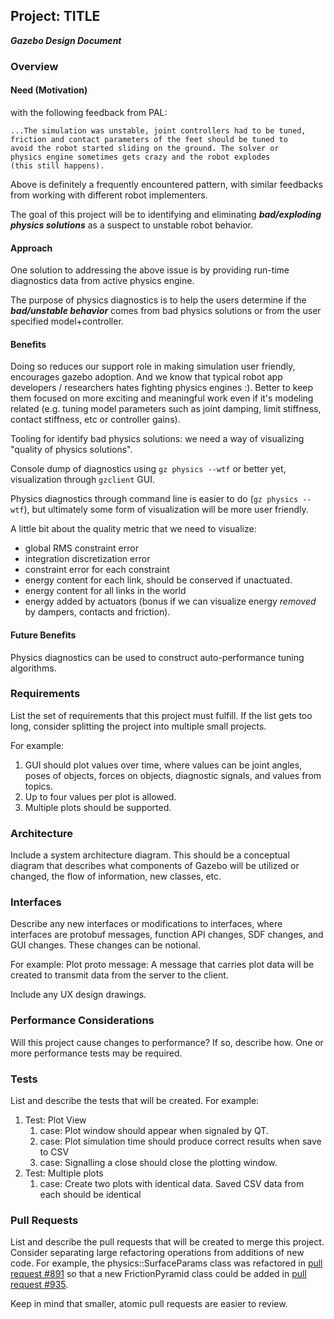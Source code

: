 ## Project: TITLE
***Gazebo Design Document***

### Overview

#### Need (Motivation) ####
with the following feedback from PAL:
~~~
...The simulation was unstable, joint controllers had to be tuned,
friction and contact parameters of the feet should be tuned to
avoid the robot started sliding on the ground. The solver or
physics engine sometimes gets crazy and the robot explodes
(this still happens).
~~~

Above is definitely a frequently encountered pattern, with similar feedbacks from working with different robot implementers.

The goal of this project will be to identifying and eliminating ***bad/exploding physics solutions*** as a suspect to unstable robot behavior.

#### Approach ####
One solution to addressing the above issue is by providing run-time diagnostics data from active physics engine.

The purpose of physics diagnostics is to help the users determine if the ***bad/unstable behavior*** comes from bad physics solutions or from the user specified model+controller.

#### Benefits ####
Doing so reduces our support role in making simulation user friendly, encourages gazebo adoption.
And we know that typical robot app developers / researchers hates fighting physics engines :). Better to keep them focused on more exciting and meaningful work even if it's modeling related (e.g. tuning model parameters such as joint damping, limit stiffness, contact stiffness, etc or controller gains).


Tooling for identify bad physics solutions: we need a way of visualizing "quality of physics solutions".

Console dump of diagnostics using `gz physics --wtf` or better yet, visualization through `gzclient` GUI.

Physics diagnostics through command line is easier to do (`gz physics --wtf`), but ultimately some form of visualization will be more user friendly.

A little bit about the quality metric that we need to visualize:

 - global RMS constraint error
 - integration discretization error
 - constraint error for each constraint
 - energy content for each link, should be conserved if unactuated.
 - energy content for all links in the world
 - energy added by actuators (bonus if we can visualize energy *removed* by dampers, contacts and friction).

#### Future Benefits ####

Physics diagnostics can be used to construct auto-performance tuning algorithms.


### Requirements

List the set of requirements that this project must fulfill.
If the list gets too long, consider splitting the project into multiple small projects.

For example:

1. GUI should plot values over time, where values can be joint angles, poses of objects, forces on objects, diagnostic signals, and values from topics.
1. Up to four values per plot is allowed.
1. Multiple plots should be supported.

### Architecture
Include a system architecture diagram.
This should be a conceptual diagram that describes what components of Gazebo will be utilized or changed, the flow of information, new classes, etc.

### Interfaces
Describe any new interfaces or modifications to interfaces, where interfaces are protobuf messages, function API changes, SDF changes, and GUI changes. These changes can be notional.

For example:
Plot proto message: A message that carries plot data will be created to transmit data from the server to the client.

Include any UX design drawings.

### Performance Considerations
Will this project cause changes to performance?
If so, describe how.
One or more performance tests may be required.

### Tests
List and describe the tests that will be created. For example:

1. Test: Plot View
    1. case: Plot window should appear when signaled by QT.
    1. case: Plot simulation time should produce correct results when save to CSV
    1. case: Signalling a close should close the plotting window.
1. Test: Multiple plots
    1. case: Create two plots with identical data. Saved CSV data from each should be identical

### Pull Requests
List and describe the pull requests that will be created to merge this project.
Consider separating large refactoring operations from additions of new code.
For example, the physics::SurfaceParams class was refactored in
[pull request #891](https://bitbucket.org/osrf/gazebo/pull-request/891/refactor)
so that a new FrictionPyramid class could be added in
[pull request #935](https://bitbucket.org/osrf/gazebo/pull-request/935/create).

Keep in mind that smaller, atomic pull requests are easier to review.
